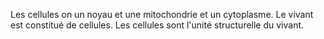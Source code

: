 Les cellules on un noyau et une mitochondrie et un cytoplasme. Le vivant est constitué de cellules. Les cellules sont l'unité structurelle du vivant.